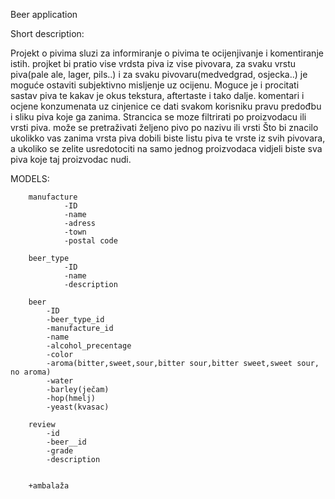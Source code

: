 Beer application

Short description:

Projekt o pivima sluzi za informiranje o pivima te ocijenjivanje i komentiranje istih. 
projket bi pratio vise vrdsta piva iz vise pivovara, za svaku vrstu piva(pale ale, lager, pils..)
i za svaku pivovaru(medvedgrad, osjecka..) je moguće ostaviti subjektivno misljenje uz ocijenu. 
Moguce je i procitati sastav piva te kakav je okus tekstura, aftertaste i tako dalje.
komentari i ocjene konzumenata uz cinjenice ce dati svakom korisniku pravu predođbu i sliku piva koje ga zanima. 
Strancica se moze filtrirati po proizvodacu ili vrsti piva.
može se pretraživati željeno pivo po nazivu ili vrsti
Što bi znacilo ukolikko vas zanima vrsta piva dobili biste listu piva te vrste iz svih pivovara,
a ukoliko se zelite usredotociti na samo jednog proizvodaca vidjeli biste sva piva koje taj proizvodac nudi.


MODELS:

		manufacture
				-ID
				-name
				-adress
				-town
				-postal code

		beer_type
				-ID
				-name
				-description

		beer
			-ID
			-beer_type_id
			-manufacture_id
			-name
			-alcohol_precentage
			-color
			-aroma(bitter,sweet,sour,bitter sour,bitter sweet,sweet sour, no aroma)
			-water
			-barley(ječam)
			-hop(hmelj)
			-yeast(kvasac)
			
		review
			-id
			-beer__id
			-grade
			-description
			
		
		+ambalaža
		
		